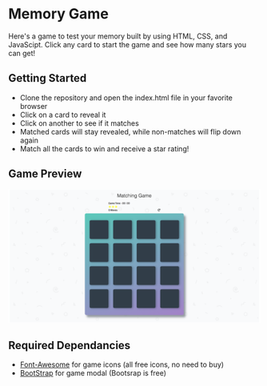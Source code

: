 # Memory Game

Here's a game to test your memory built by using HTML, CSS, and JavaScipt. Click any card to start the game and see how many stars you can get!

## Getting Started

- Clone the repository and open the index.html file in your favorite browser
- Click on a card to reveal it
- Click on another to see if it matches
- Matched cards will stay revealed, while non-matches will flip down again
- Match all the cards to win and receive a star rating!

## Game Preview

![alt text](https://raw.githubusercontent.com/mattlouie/FEND-Memory-Game/master/img/GameBoard.png "Memory Game preview")

## Required Dependancies

* [Font-Awesome](https://fontawesome.com/) for game icons (all free icons, no need to buy)
* [BootStrap](https://getbootstrap.com/) for game modal (Bootsrap is free)
